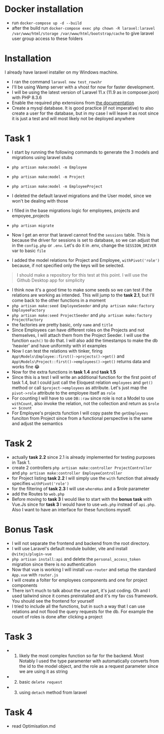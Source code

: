 # Docker installation
 - run `docker-compose up -d --build`
 - after the build run `docker-compose exec php chown -R laravel:laravel /var/www/html/storage /var/www/html/bootstrap/cache` to give laravel user group access to these folders
# Installation
 I already have laravel installer on my Windows machine. 
 - I ran the command `laravel new test_rowshr`
 - I'll be using Wamp server with a vhost for now for faster development. 
 - I will be using the latest version of Laravel 11.x (11.9 as in composer.json) with PHP 8.3.6
 - Enable the required php extensions from [the documentation](https://laravel.com/docs/11.x/deployment#server-requirements)
 - Create a mysql database. It is good practice (if not imperative) to also create a user for the database, but in my case I will leave it as root since it is just a test and will most likely not be deployed anywhere
# Task 1
 - I start by running the following commands to generate the 3 models and migrations using laravel stubs
 - `php artisan make:model -m Employee`
 - `php artisan make:model -m Project`
 - `php artisan make:model -m EmployeeProject`
 
 - I deleted the default laravel migrations and the User model, since we won't be dealing with those
 - I filled in the base migrations logic for employees, projects and empoyee_projects
 - `php artisan migrate`
 - Now I get an error that laravel cannot find the `sessions` table. This is because the driver for sessions is set to database, so we can adjust that in the `config.php` or `.env`. Let's do it in .env, change the `SESSION_DRIVER` var to basic `file`
 - I added the model relations for Project and Employee, `withPivot('role')` because, if not specified only the keys will be selected.
 > I should make a repository for this test at this point. I will use the Github Desktop app for simplicity
 - I think now it's a good time to make some seeds so we can test if the relations are working as intended. This will jump to the **task 2.1**, but I'll come back to the other functions in a moment
 - `php artisan make:seed EmployeeSeeder` and `php artisan make:factory EmployeeFactory`
 - `php artisan make:seed ProjectSeeder` and `php artisan make:factory ProjectFactory`
 - the factories are pretty basic, only `name` and `title`
 - Since Employees can have different roles on the Projects and not themselves, I will attach them from the Project Seeder. I will use the function `each()` to do that. I will also add the timestamps to make the db 'heavier' and have uniformity with irl examples
 - Now I can test the relations with tinker, firing `App\Models\Employee::first()->projects()->get()` and `App\Models\Project::first()->employees()->get()` returns data and works fine :joy:
 - Now for the extra functions in **task 1.4** and **task 1.5**
 - Since this is a test I will write an additional function for the first point of task 1.4, but I could just call the Eloquest relation `employees` and `get()` method or call `$project->employees` as attribute. Let's just map the `pivot->role` attribute to the employee itself as `role`
 - For counting I will have to use `DB::raw` since role is not a Model to use `withCount`, also invoke the relation, not the collection and return as `$role => $count`
 - For Employee's projects function I will copy paste the `getEmployees` funciton from Project since from a functional perspective is the same and adjust the semantics

# Task 2
 - actually **task 2.2** since 2.1 is already implemented for testing purposes in Task 1.
 - create 2 controllers `php artisan make:controller ProjectController` and `php artisan make:controller EmployeeController`
 - for Project listing **task 2.2** I will simply use the `with` function that already specifies `withPivot('role')`
 - for the filtering of **task 2.3** I will use `whereHas` and a $role parameter
 - add the Routes to `web.php`
 - Before moving to **task 3** I would like to start with the **bonus task** with Vue.Js since for **task 3** I would have to use `web.php` instead of `api.php`. Also I want to have an interface for these functions myself.

# Bonus Task
 - I will not separate the frontend and backend from the root directory.
 - I will use Laravel's default module builder, vite and install `@vitejs/plugin-vue`
 - `php artisan install:api` and delete the `personal_access_token` migration since there is no authentication
 - Now that vue is working I will install `vue-router` and setup the standard `App.vue` with `router.js`
 - I will create a folter for employees components and one for project components
 - There isn't much to talk about the vue part, it's just coding. Oh and I used tailwind since it comes preinstalled and it's my fav css framework. You should see the frontend for yourself
 - I tried to include all the functions, but in such a way that I can use relations and not flood the query requests for the db. For example the count of roles is done after clicking a project

# Task 3 
 - 1. likely the most complex function so far for the backend. Most Notably I used the type paramenter with automatically converts from the id to the model object, and the role as a request parameter since we are using it as string 
 - 2. basic `delete request`
 - 3. using `detach` method from laravel

# Task 4
 - read Optimisation.md